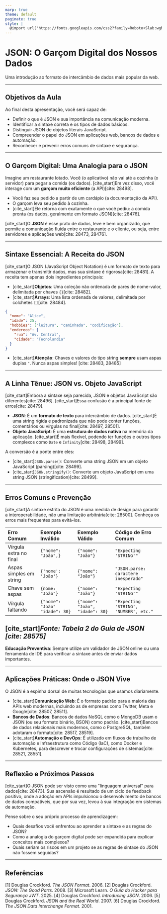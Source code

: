 ```yaml
---
marp: true
theme: default
paginate: true
style: |
  @import url('https://fonts.googleapis.com/css2?family=Roboto+Slab:wght@400;700&family=Roboto:ital,wght@0,400;0,700;1,400&display=swap');section{font-family:'Roboto',sans-serif;background-color:#f4f6fb;color:#2b2b2b;font-size:28px;line-height:1.5}h1,h2,h3{font-family:'Roboto Slab',serif;color:#1a3a6e}h2{border-bottom:2px solid #1a3a6e;padding-bottom:5px}strong{color:#d62828;font-weight:700}
---
```


# JSON: O Garçom Digital dos Nossos Dados
Uma introdução ao formato de intercâmbio de dados mais popular da web.

---

## Objetivos da Aula
Ao final desta apresentação, você será capaz de:

* Definir o que é JSON e sua importância na comunicação moderna.
* Identificar a sintaxe correta e os tipos de dados básicos.
* Distinguir JSON de objetos literais JavaScript.
* Compreender o papel do JSON em aplicações web, bancos de dados e automação.
* Reconhecer e prevenir erros comuns de sintaxe e segurança.

---

## O Garçom Digital: Uma Analogia para o JSON
Imagine um restaurante lotado. Você (o aplicativo) não vai até a cozinha (o servidor) para pegar a comida (os dados). [cite_start]Em vez disso, você interage com um **garçom muito eficiente** (a API)[cite: 28498].

* Você faz seu pedido a partir de um cardápio (a documentação da API).
* O garçom leva seu pedido à cozinha.
* [cite_start]Ele retorna com exatamente o que você pediu: a comida pronta (os dados, geralmente em formato JSON)[cite: 28476].

[cite_start]O **JSON** é esse prato de dados, leve e bem organizado, que permite a comunicação fluida entre o restaurante e o cliente, ou seja, entre servidores e aplicações web[cite: 28473, 28476].

---

## Sintaxe Essencial: A Receita do JSON
[cite_start]O JSON (JavaScript Object Notation) é um formato de texto para armazenar e transmitir dados, mas sua sintaxe é rigorosa[cite: 28481]. A receita tem apenas dois ingredientes principais:

* [cite_start]**Objetos**: Uma coleção não ordenada de pares de nome-valor, delimitada por chaves `{}`[cite: 28482].
* [cite_start]**Arrays**: Uma lista ordenada de valores, delimitada por colchetes `[]`[cite: 28484].

```json
{
  "nome": "Alice",
  "idade": 25,
  "hobbies": ["leitura", "caminhada", "codificação"],
  "endereco": {
    "rua": "Av. Central",
    "cidade": "Tecnolandia"
  }
}
````

  * [cite\_start]**Atenção**: Chaves e valores do tipo string **sempre** usam aspas duplas `"`. Nunca aspas simples\! [cite: 28483, 28485]

-----

## A Linha Tênue: JSON vs. Objeto JavaScript

[cite\_start]Embora a sintaxe seja parecida, JSON e objetos JavaScript são diferentes[cite: 28496]. [cite\_start]Essa confusão é a principal fonte de erros[cite: 28479].

  * **JSON**: É um **formato de texto** para intercâmbio de dados. [cite\_start]É uma string rígida e padronizada que não pode conter funções, comentários ou vírgulas no final[cite: 28497, 28501].
  * **Objeto JavaScript**: É uma **estrutura de dados nativa** na memória da aplicação. [cite\_start]É mais flexível, podendo ter funções e outros tipos complexos como `Date` e `Infinity`[cite: 28498, 28499].

A conversão é a ponte entre eles:

  * [cite\_start]`JSON.parse()`: Converte uma string JSON em um objeto JavaScript (parsing)[cite: 28499].
  * [cite\_start]`JSON.stringify()`: Converte um objeto JavaScript em uma string JSON (stringification)[cite: 28499].

-----

## Erros Comuns e Prevenção

[cite\_start]A sintaxe estrita do JSON é uma medida de design para garantir a interoperabilidade, não uma limitação arbitrária[cite: 28500]. Conheça os erros mais frequentes para evitá-los.

| Erro Comum | Exemplo Inválido | Exemplo Válido | Código de Erro Comum |
| :--- | :--- | :--- | :--- |
| Vírgula extra no final | `{"nome": "João",}` | `{"nome": "João"}` | `"Expecting 'STRING'"` |
| Aspas simples em string | `{'nome': 'João'}` | `{"nome": "João"}` | `"JSON.parse: caractere inesperado"` |
| Chave sem aspas | `{nome: "João"}` | `{"nome": "João"}` | `"Expecting 'STRING'"` |
| Vírgula faltando | `{"nome": "João" "idade": 30}` | `{"nome": "João", "idade": 30}` | `"Expecting 'STRING', 'NUMBER', etc."` |

[cite\_start]*Fonte: Tabela 2 do Guia de JSON [cite: 28575]*
---

**Educação Preventiva**: Sempre utilize um validador de JSON online ou uma ferramenta de IDE para verificar a sintaxe antes de enviar dados importantes.

-----

## Aplicações Práticas: Onde o JSON Vive

O JSON é a espinha dorsal de muitas tecnologias que usamos diariamente.

  * [cite\_start]**Comunicação Web**: É o formato padrão para a maioria das APIs web modernas, incluindo as de empresas como Twitter, Meta e Google[cite: 28507, 28511].
  * **Bancos de Dados**: Bancos de dados NoSQL como o MongoDB usam o JSON (ou seu formato binário, BSON) como padrão. [cite\_start]Bancos de dados relacionais mais modernos, como o PostgreSQL, também adotaram o formato[cite: 28517, 28519].
  * [cite\_start]**Automação e DevOps**: É utilizado em fluxos de trabalho de automação e Infraestrutura como Código (IaC), como Docker e Kubernetes, para descrever e trocar configurações de sistemas[cite: 28521, 28551].

-----

## Reflexão e Próximos Passos

[cite\_start]O JSON pode ser visto como uma "linguagem universal" para dados[cite: 28473]. Sua ascensão é resultado de um ciclo de feedback positivo, onde a adoção em APIs impulsionou o desenvolvimento de bancos de dados compatíveis, que por sua vez, levou à sua integração em sistemas de automação.

Pense sobre o seu próprio processo de aprendizagem:

  * Quais desafios você enfrentou ao aprender a sintaxe e as regras do JSON?
  * Como a analogia do garçom digital pode ser expandida para explicar conceitos mais complexos?
  * Quais seriam os riscos em um projeto se as regras de sintaxe do JSON não fossem seguidas?

-----

## Referências

[1] Douglas Crockford. *The JSON Format*. 2006.
[2] Douglas Crockford. *JSON: The Good Parts*. 2008.
[3] Microsoft Learn. *O Guia do Hacker para Segurança JWT*. 2025.
[4] Douglas Crockford. *Introducing JSON*. 2006.
[5] Douglas Crockford. *JSON and the Real World*. 2007.
[6] Douglas Crockford. *The JSON Data Interchange Format*. 2001.

